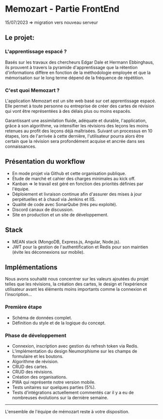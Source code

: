 # Memozart - Partie FrontEnd
15/07/2023 => migration vers nouveau serveur
## Le projet:

### L'apprentissage espacé ?
Basés sur les travaux des chercheurs Edgar Dale et Hermann Ebbinghaus​, ils prouvent à travers la pyramide d'apprentissage que la rétention d'informations diffère en fonction de la méthodologie employée et que la mémorisation sur le long terme dépend de la fréquence de répétition.

### C'est quoi Memozart ?
L'application Memozart est un site web basé sur cet apprentissage espacé. Elle permet à toute personne ou entreprise de créer des cartes de révision qui vont être représentées à des délais plus ou moins espacés.

Garantissant une assimilation fluide, adéquate et durable, l'application, grâce à son algorithme, va intensifier les révisions des leçons les moins retenues au profit des leçons déjà maîtrisées. Suivant un processus en 10 étapes, lors de l'arrivée à cette dernière, l'utilisateur pourra alors être certain que la révision sera profondément acquise et ancrée dans ses connaissances.

## Présentation du workflow
- En mode projet via Github et cette organisation publique.
- Étude de marché et cahier des charges minimales au kick off.
- Kanban => le travail est géré en fonction des priorités définies par l'équipe.
- Déploiement et livraison continue afin d'assurer des mises à jour perpétuelles et à chaud via Jenkins et IIS.
- Qualité de code avec SonarQube (très peu exploité).
- Discord canaux de discussion.
- Site en production et un site de développement.

## Stack
- MEAN stack (MongoDB, Express.js, Angular, Node.js).
- JWT pour la gestion de l'authentification et Redis pour son maintien (évite les déconnexions sur mobile).

## Implémentations
Nous avons souhaité nous concentrer sur les valeurs ajoutées du projet telles que les révisions, la création des cartes, le design et l’expérience utilisateur avant les éléments moins importants comme la connexion et l’inscription…

### Première étape
- Schéma de données complet.
- Définition du style et de la logique du concept.

### Phase de développement
- Connexion, inscription avec gestion du refresh token via Redis.
- L’implémentation du design Neumorphisme sur les champs de formulaire et les boutons.
- Algorithme de révision.
- CRUD des cartes.
- CRUD des révisions.
- Création des organisations.
- PWA qui représente notre version mobile.
- Tests unitaires sur quelques parties (5%).
- Tests d’intégrations actuellement commentés car il y a eu de nombreuses évolutions sur la dernière semaine.

---
L'ensemble de l'équipe de mémozart reste à votre disposition.


